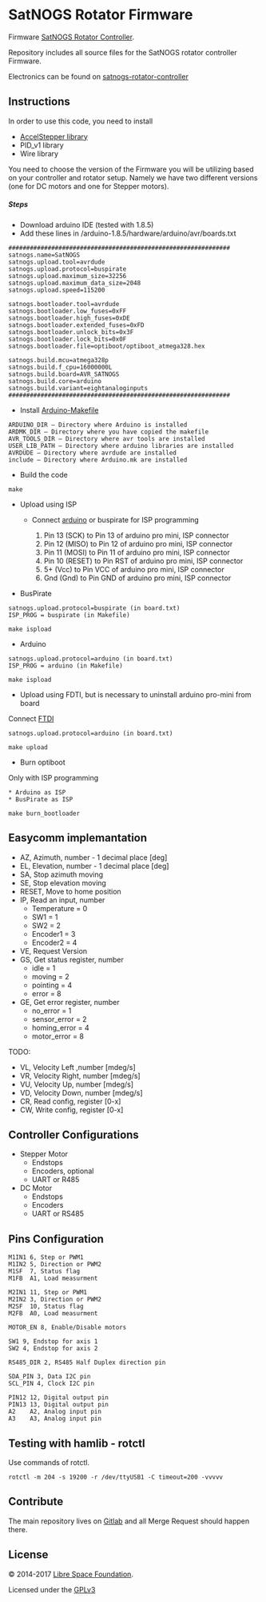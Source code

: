 # SatNOGS Rotator Firmware

Firmware [SatNOGS Rotator Controller](https://gitlab.com/librespacefoundation/satnogs/satnogs-rotator-firmware).

Repository includes all source files for the SatNOGS rotator controller Firmware.

Electronics can be found on [satnogs-rotator-controller](https://gitlab.com/librespacefoundation/satnogs/satnogs-rotator-controller)

## Instructions

In order to use this code, you need to install
 * [AccelStepper library](http://www.airspayce.com/mikem/arduino/AccelStepper/index.html)
 * PID_v1 library
 * Wire library

You need to choose the version of the Firmware you will be utilizing based on your controller and rotator setup. Namely we have two different versions (one for DC motors and one for Stepper motors).

##### Steps

* Download arduino IDE (tested with 1.8.5)
* Add these lines in /arduino-1.8.5/hardware/arduino/avr/boards.txt

```
##############################################################
satnogs.name=SatNOGS
satnogs.upload.tool=avrdude
satnogs.upload.protocol=buspirate
satnogs.upload.maximum_size=32256
satnogs.upload.maximum_data_size=2048
satnogs.upload.speed=115200

satnogs.bootloader.tool=avrdude
satnogs.bootloader.low_fuses=0xFF
satnogs.bootloader.high_fuses=0xDE
satnogs.bootloader.extended_fuses=0xFD
satnogs.bootloader.unlock_bits=0x3F
satnogs.bootloader.lock_bits=0x0F
satnogs.bootloader.file=optiboot/optiboot_atmega328.hex

satnogs.build.mcu=atmega328p
satnogs.build.f_cpu=16000000L
satnogs.build.board=AVR_SATNOGS
satnogs.build.core=arduino
satnogs.build.variant=eightanaloginputs
##############################################################
```

* Install [Arduino-Makefile](https://github.com/sudar/Arduino-Makefile)

```
ARDUINO_DIR – Directory where Arduino is installed
ARDMK_DIR – Directory where you have copied the makefile
AVR_TOOLS_DIR – Directory where avr tools are installed
USER_LIB_PATH – Directory where arduino libraries are installed
AVRDUDE – Directory where avrdude are installed
include – Directory where Arduino.mk are installed
```

* Build the code

```
make
```

* Upload using ISP

    * Connect [arduino](https://www.arduino.cc/en/Tutorial/ArduinoISP) or buspirate for ISP programming

        1. Pin 13 (SCK) to Pin 13 of arduino pro mini, ISP connector
        2. Pin 12 (MISO) to Pin 12 of arduino pro mini, ISP connector
        3. Pin 11 (MOSI) to Pin 11 of arduino pro mini, ISP connector
        4. Pin 10 (RESET) to Pin RST of arduino pro mini, ISP connector
        5. 5+ (Vcc) to Pin VCC of arduino pro mini, ISP connector
        6. Gnd (Gnd) to Pin GND of arduino pro mini, ISP connector

* BusPirate

```
satnogs.upload.protocol=buspirate (in board.txt)
ISP_PROG = buspirate (in Makefile)
```
```
make ispload
```

* Arduino

```
satnogs.upload.protocol=arduino (in board.txt)
ISP_PROG = arduino (in Makefile)
```

```
make ispload
```

* Upload using FDTI, but is necessary to uninstall arduino pro-mini from board

Connect [FTDI](https://learn.sparkfun.com/tutorials/using-the-arduino-pro-mini-33v)

```
satnogs.upload.protocol=arduino (in board.txt)
```
```
make upload
```
* Burn optiboot

Only with ISP programming

    * Arduino as ISP
    * BusPirate as ISP

```
make burn_bootloader
```

## Easycomm implemantation

* AZ, Azimuth, number - 1 decimal place [deg]
* EL, Elevation, number - 1 decimal place [deg]
* SA, Stop azimuth moving
* SE, Stop elevation moving
* RESET, Move to home position
* IP, Read an input, number
    * Temperature = 0
    * SW1 = 1
    * SW2 = 2
    * Encoder1 = 3
    * Encoder2 = 4
* VE, Request Version
* GS, Get status register, number
    * idle = 1
    * moving = 2
    * pointing = 4
    * error = 8
* GE, Get error register, number
    * no_error = 1
    * sensor_error = 2
    * homing_error = 4
    * motor_error = 8

TODO:
* VL, Velocity Left ,number [mdeg/s]
* VR, Velocity Right, number [mdeg/s]
* VU, Velocity Up, number [mdeg/s]
* VD, Velocity Down, number [mdeg/s]
* CR, Read config, register [0-x]
* CW, Write config, register [0-x]

## Controller Configurations

* Stepper Motor
    * Endstops
    * Encoders, optional
    * UART or R485
* DC Motor
    * Endstops
    * Encoders
    * UART or RS485

## Pins Configuration

```
M1IN1 6, Step or PWM1
M1IN2 5, Direction or PWM2
M1SF  7, Status flag
M1FB  A1, Load measurment

M2IN1 11, Step or PWM1
M2IN2 3, Direction or PWM2
M2SF  10, Status flag
M2FB  A0, Load measurment

MOTOR_EN 8, Enable/Disable motors

SW1 9, Endstop for axis 1
SW2 4, Endstop for axis 2

RS485_DIR 2, RS485 Half Duplex direction pin

SDA_PIN 3, Data I2C pin
SCL_PIN 4, Clock I2C pin

PIN12 12, Digital output pin
PIN13 13, Digital output pin
A2    A2, Analog input pin
A3    A3, Analog input pin
```

## Testing with hamlib - rotctl

Use commands of rotctl.

```
rotctl -m 204 -s 19200 -r /dev/ttyUSB1 -C timeout=200 -vvvvv
```

## Contribute

The main repository lives on [Gitlab](https://gitlab.com/librespacefoundation/satnogs/satnogs-rotator-firmware) and all Merge Request should happen there.

## License

&copy; 2014-2017 [Libre Space Foundation](http://libre.space).

Licensed under the [GPLv3](LICENSE)
